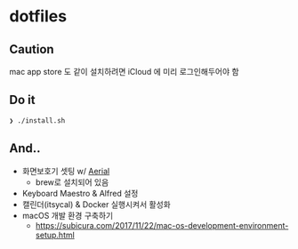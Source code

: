 # dotfiles

## Caution
mac app store 도 같이 설치하려면 iCloud 에 미리 로그인해두어야 함

## Do it

```zsh
❯ ./install.sh
```

## And..

* 화면보호기 셋팅 w/ [Aerial](https://github.com/JohnCoates/Aerial)
    * brew로 설치되어 있음
* Keyboard Maestro & Alfred 설정
* 캘린더(itsycal) & Docker 실행시켜서 활성화
* macOS 개발 환경 구축하기
    * https://subicura.com/2017/11/22/mac-os-development-environment-setup.html
